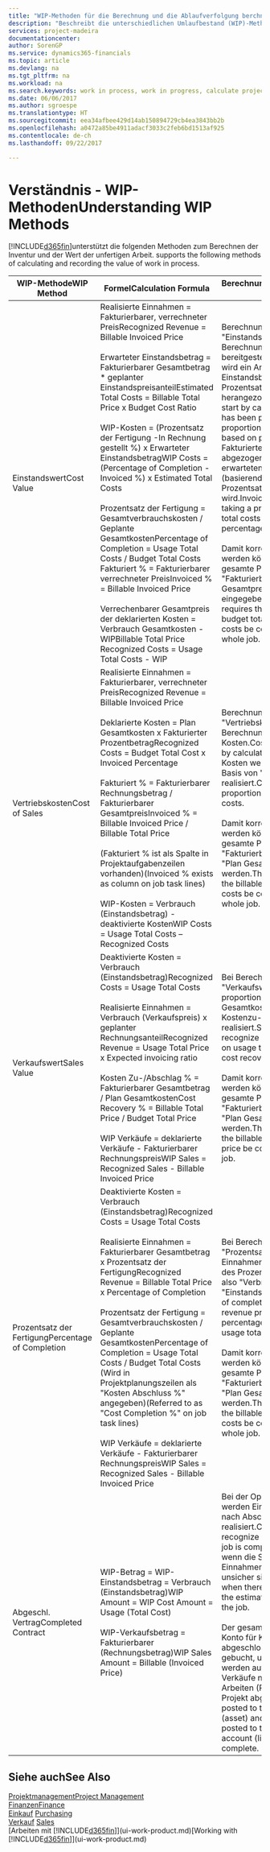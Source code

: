 ```yaml
---
title: "WIP-Methoden für die Berechnung und die Ablaufverfolgung berchnen und aufzeichnen | Microsoft Docs."
description: "Beschreibt die unterschiedlichen Umlaufbestand (WIP)-Methoden, die verwendet werden können, um Finanzdaten für Projekte zu senden und zu überwachen, die im Umlaufbestand sind."
services: project-madeira
documentationcenter: 
author: SorenGP
ms.service: dynamics365-financials
ms.topic: article
ms.devlang: na
ms.tgt_pltfrm: na
ms.workload: na
ms.search.keywords: work in process, work in progress, calculate project WIP
ms.date: 06/06/2017
ms.author: sgroespe
ms.translationtype: HT
ms.sourcegitcommit: eea34afbee429d14ab150894729cb4ea3843bb2b
ms.openlocfilehash: a0472a85be4911adacf3033c2feb6bd1513af925
ms.contentlocale: de-ch
ms.lasthandoff: 09/22/2017

---
```

# <a name="understanding-wip-methods"></a><span data-ttu-id="a5432-103">Verständnis - WIP-Methoden</span><span class="sxs-lookup"><span data-stu-id="a5432-103">Understanding WIP Methods</span></span>
[!INCLUDE[d365fin](includes/d365fin_md.md)]<span data-ttu-id="a5432-104">unterstützt die folgenden Methoden zum Berechnen der Inventur und der Wert der unfertigen Arbeit.</span><span class="sxs-lookup"><span data-stu-id="a5432-104"> supports the following methods of calculating and recording the value of work in process.</span></span>

| <span data-ttu-id="a5432-105">WIP-Methode</span><span class="sxs-lookup"><span data-stu-id="a5432-105">WIP Method</span></span> | <span data-ttu-id="a5432-106">Formel</span><span class="sxs-lookup"><span data-stu-id="a5432-106">Calculation Formula</span></span> | <span data-ttu-id="a5432-107">Berechnungsbeschreibung</span><span class="sxs-lookup"><span data-stu-id="a5432-107">Calculation Description</span></span> |
| --- | --- | --- |
| <span data-ttu-id="a5432-108">Einstandswert</span><span class="sxs-lookup"><span data-stu-id="a5432-108">Cost Value</span></span> |<span data-ttu-id="a5432-109">Realisierte Einnahmen = Fakturierbarer, verrechneter Preis</span><span class="sxs-lookup"><span data-stu-id="a5432-109">Recognized Revenue = Billable Invoiced Price</span></span><br /><br /> <span data-ttu-id="a5432-110">Erwarteter Einstandsbetrag = Fakturierbarer Gesamtbetrag * geplanter Einstandspreisanteil</span><span class="sxs-lookup"><span data-stu-id="a5432-110">Estimated Total Costs = Billable Total Price x Budget Cost Ratio</span></span><br /><br /> <span data-ttu-id="a5432-111">WIP-Kosten = (Prozentsatz der Fertigung -In Rechnung gestellt %) x Erwarteter Einstandsbetrag</span><span class="sxs-lookup"><span data-stu-id="a5432-111">WIP Costs = (Percentage of Completion - Invoiced %) x Estimated Total Costs</span></span><br /><br /> <span data-ttu-id="a5432-112">Prozentsatz der Fertigung = Gesamtverbrauchskosten / Geplante Gesamtkosten</span><span class="sxs-lookup"><span data-stu-id="a5432-112">Percentage of Completion = Usage Total Costs / Budget Total Costs</span></span><br /> <span data-ttu-id="a5432-113">Fakturiert % = Fakturierbarer verrechneter Preis</span><span class="sxs-lookup"><span data-stu-id="a5432-113">Invoiced % = Billable Invoiced Price</span></span><br /><br /> <span data-ttu-id="a5432-114">Verrechenbarer Gesamtpreis der deklarierten Kosten = Verbrauch Gesamtkosten - WIP</span><span class="sxs-lookup"><span data-stu-id="a5432-114">Billable Total Price Recognized Costs = Usage Total Costs - WIP</span></span> |<span data-ttu-id="a5432-115">Berechnungen vom Typ "Einstandswert" beginnen mit der Berechnung des Werts dessen, was bereitgestellt wurde. Zu diesem Zweck wird ein Anteil des erwarteten Einstandsbetrags (basierend auf dem Prozentsatz der Fertigstellung) herangezogen.</span><span class="sxs-lookup"><span data-stu-id="a5432-115">Cost value calculations start by calculating the value of what has been provided by taking a proportion of the estimated total costs based on percentage of completion.</span></span> <span data-ttu-id="a5432-116">Fakturierte Einstandsbeträge werden abgezogen, indem ein Anteil des erwarteten Einstandsbetrags (basierend auf dem fakturierten Prozentsatz) herangezogen wird.</span><span class="sxs-lookup"><span data-stu-id="a5432-116">Invoiced costs are subtracted by taking a proportion of the estimated total costs based on the invoiced percentage.</span></span><br /><br /> <span data-ttu-id="a5432-117">Damit korrekte Ergebnisse erzielt werden können, müssen für das gesamte Projekt Werte für "Fakturierbarer Gesamtbetrag", "Plan Gesamtpreis" und "Plan Gesamtkosten" eingegeben werden.</span><span class="sxs-lookup"><span data-stu-id="a5432-117">This calculation requires that the billable total price, budget total price, and budget total costs be correctly entered for the whole job.</span></span> |
| <span data-ttu-id="a5432-118">Vertriebskosten</span><span class="sxs-lookup"><span data-stu-id="a5432-118">Cost of Sales</span></span> |<span data-ttu-id="a5432-119">Realisierte Einnahmen = Fakturierbarer, verrechneter Preis</span><span class="sxs-lookup"><span data-stu-id="a5432-119">Recognized Revenue = Billable Invoiced Price</span></span><br /><br /> <span data-ttu-id="a5432-120">Deklarierte Kosten = Plan Gesamtkosten x Fakturierter Prozentbetrag</span><span class="sxs-lookup"><span data-stu-id="a5432-120">Recognized Costs = Budget Total Cost x Invoiced Percentage</span></span><br /><br /> <span data-ttu-id="a5432-121">Fakturiert % = Fakturierbarer Rechnungsbetrag / Fakturierbarer Gesamtpreis</span><span class="sxs-lookup"><span data-stu-id="a5432-121">Invoiced % = Billable Invoiced Price / Billable Total Price</span></span><br /><br /> <span data-ttu-id="a5432-122">(Fakturiert % ist als Spalte in Projektaufgabenzeilen vorhanden)</span><span class="sxs-lookup"><span data-stu-id="a5432-122">(Invoiced % exists as column on job task lines)</span></span><br /><br /> <span data-ttu-id="a5432-123">WIP-Kosten = Verbrauch (Einstandsbetrag) - deaktivierte Kosten</span><span class="sxs-lookup"><span data-stu-id="a5432-123">WIP Costs = Usage Total Costs – Recognized Costs</span></span> |<span data-ttu-id="a5432-124">Berechnungen vom Typ "Vertriebskosten" beginnen mit der Berechnung der deklarierten Kosten.</span><span class="sxs-lookup"><span data-stu-id="a5432-124">Cost of sales calculations begin by calculating the recognized costs.</span></span> <span data-ttu-id="a5432-125">Kosten werden proportional auf der Basis von "Plan Gesamtkosten" realisiert.</span><span class="sxs-lookup"><span data-stu-id="a5432-125">Costs are recognized proportionally based on budget total costs.</span></span><br /><br /> <span data-ttu-id="a5432-126">Damit korrekte Ergebnisse erzielt werden können, müssen für das gesamte Projekt Werte für "Fakturierbarer Gesamtbetrag" und "Plan Gesamtkosten" eingegeben werden.</span><span class="sxs-lookup"><span data-stu-id="a5432-126">This calculation requires that the billable total price and budget total costs be correctly entered for the whole job.</span></span> |
| <span data-ttu-id="a5432-127">Verkaufswert</span><span class="sxs-lookup"><span data-stu-id="a5432-127">Sales Value</span></span> |<span data-ttu-id="a5432-128">Deaktivierte Kosten = Verbrauch (Einstandsbetrag)</span><span class="sxs-lookup"><span data-stu-id="a5432-128">Recognized Costs = Usage Total Costs</span></span><br /><br /> <span data-ttu-id="a5432-129">Realisierte Einnahmen = Verbrauch (Verkaufspreis) x geplanter Rechnungsanteil</span><span class="sxs-lookup"><span data-stu-id="a5432-129">Recognized Revenue = Usage Total Price x Expected invoicing ratio</span></span><br /><br /> <span data-ttu-id="a5432-130">Kosten Zu-/Abschlag % = Fakturierbarer Gesamtbetrag / Plan Gesamtkosten</span><span class="sxs-lookup"><span data-stu-id="a5432-130">Cost Recovery % = Billable Total Price / Budget Total Price</span></span><br /><br /> <span data-ttu-id="a5432-131">WIP Verkäufe = deklarierte Verkäufe - Fakturierbarer Rechnungspreis</span><span class="sxs-lookup"><span data-stu-id="a5432-131">WIP Sales = Recognized Sales - Billable Invoiced Price</span></span> |<span data-ttu-id="a5432-132">Bei Berechnungen vom Typ "Verkaufswert" werden die Einnahmen proportional basierend auf "Verbrauch Gesamtkosten" und dem erwarteten Kostenzu-/-abschlagsanteil realisiert.</span><span class="sxs-lookup"><span data-stu-id="a5432-132">Sales value calculations recognize revenue proportionally based on usage total costs and the expected cost recovery ratio.</span></span><br /><br /> <span data-ttu-id="a5432-133">Damit korrekte Ergebnisse erzielt werden können, müssen für das gesamte Projekt Werte für "Fakturierbarer Gesamtbetrag" und "Plan Gesamtkosten" eingegeben werden.</span><span class="sxs-lookup"><span data-stu-id="a5432-133">This calculation requires that the billable total price and budget total price be correctly entered for the whole job.</span></span> |
| <span data-ttu-id="a5432-134">Prozentsatz der Fertigung</span><span class="sxs-lookup"><span data-stu-id="a5432-134">Percentage of Completion</span></span> |<span data-ttu-id="a5432-135">Deaktivierte Kosten = Verbrauch (Einstandsbetrag)</span><span class="sxs-lookup"><span data-stu-id="a5432-135">Recognized Costs = Usage Total Costs</span></span><br /><br /> <span data-ttu-id="a5432-136">Realisierte Einnahmen = Fakturierbarer Gesamtbetrag x Prozentsatz der Fertigung</span><span class="sxs-lookup"><span data-stu-id="a5432-136">Recognized Revenue = Billable Total Price x Percentage of Completion</span></span><br /><br /> <span data-ttu-id="a5432-137">Prozentsatz der Fertigung = Gesamtverbrauchskosten / Geplante Gesamtkosten</span><span class="sxs-lookup"><span data-stu-id="a5432-137">Percentage of Completion = Usage Total Costs / Budget Total Costs</span></span><br /> <span data-ttu-id="a5432-138">(Wird in Projektplanungszeilen als "Kosten Abschluss %" angegeben)</span><span class="sxs-lookup"><span data-stu-id="a5432-138">(Referred to as "Cost Completion %" on job task lines)</span></span><br /><br /> <span data-ttu-id="a5432-139">WIP Verkäufe = deklarierte Verkäufe - Fakturierbarer Rechnungspreis</span><span class="sxs-lookup"><span data-stu-id="a5432-139">WIP Sales = Recognized Sales - Billable Invoiced Price</span></span> |<span data-ttu-id="a5432-140">Bei Berechnungen vom Typ "Prozentsatz der Fertigung" werden Einnahmen proportional – auf der Basis des Prozentsatzes der Fertigstellung, also "Verbrauch" contra "Einstandspreis" – realisiert.</span><span class="sxs-lookup"><span data-stu-id="a5432-140">Percentage of completion calculations recognize revenue proportionally based on the percentage of completion, that is, usage total costs vs. budget costs.</span></span><br /><br /> <span data-ttu-id="a5432-141">Damit korrekte Ergebnisse erzielt werden können, müssen für das gesamte Projekt Werte für "Fakturierbarer Gesamtbetrag" und "Plan Gesamtkosten" eingegeben werden.</span><span class="sxs-lookup"><span data-stu-id="a5432-141">This calculation requires that the billable total price and budget total costs be correctly entered for the whole job.</span></span> |
| <span data-ttu-id="a5432-142">Abgeschl. Vertrag</span><span class="sxs-lookup"><span data-stu-id="a5432-142">Completed Contract</span></span> |<span data-ttu-id="a5432-143">WIP-Betrag = WIP-Einstandsbetrag = Verbrauch (Einstandsbetrag)</span><span class="sxs-lookup"><span data-stu-id="a5432-143">WIP Amount = WIP Cost Amount = Usage (Total Cost)</span></span><br /><br /> <span data-ttu-id="a5432-144">WIP-Verkaufsbetrag = Fakturierbarer (Rechnungsbetrag)</span><span class="sxs-lookup"><span data-stu-id="a5432-144">WIP Sales Amount = Billable (Invoiced Price)</span></span> |<span data-ttu-id="a5432-145">Bei der Option "Abgeschl. Vertrag" werden Einnahmen und Kosten erst nach Abschluss des Projekts realisiert.</span><span class="sxs-lookup"><span data-stu-id="a5432-145">Completed contract does not recognize revenue and costs until the job is complete.</span></span> <span data-ttu-id="a5432-146">Dies kann nützlich sein, wenn die Schätzungen der Kosten und Einnahmen für das Projekt äusserst unsicher sind.</span><span class="sxs-lookup"><span data-stu-id="a5432-146">You may want to do this when there is high uncertainty around the estimates of costs and revenue for the job.</span></span><br /><br /> <span data-ttu-id="a5432-147">Der gesamte Verbrauch wird auf das Konto für Kosten nicht abgeschlossener Arbeiten (Aktiva) gebucht, und alle fakturierten Verkäufe werden auf das Konto für fakturierte Verkäufe nicht abgeschlossener Arbeiten (Passiva) gebucht, bis das Projekt abgeschlossen ist.</span><span class="sxs-lookup"><span data-stu-id="a5432-147">All usage is posted to the WIP Costs account (asset) and all invoiced sales are posted to the WIP Invoiced Sales account (liability) until the job is complete.</span></span> |

## <a name="see-also"></a><span data-ttu-id="a5432-148">Siehe auch</span><span class="sxs-lookup"><span data-stu-id="a5432-148">See Also</span></span>
[<span data-ttu-id="a5432-149">Projektmanagement</span><span class="sxs-lookup"><span data-stu-id="a5432-149">Project Management</span></span>](projects-manage-projects.md)  
[<span data-ttu-id="a5432-150">Finanzen</span><span class="sxs-lookup"><span data-stu-id="a5432-150">Finance</span></span>](finance.md)  
<span data-ttu-id="a5432-151">[Einkauf](purchasing-manage-purchasing.md)       </span><span class="sxs-lookup"><span data-stu-id="a5432-151">[Purchasing](purchasing-manage-purchasing.md)       </span></span>  
<span data-ttu-id="a5432-152">[Verkauf](sales-manage-sales.md)    </span><span class="sxs-lookup"><span data-stu-id="a5432-152">[Sales](sales-manage-sales.md)    </span></span>  
<span data-ttu-id="a5432-153">[Arbeiten mit [!INCLUDE[d365fin](includes/d365fin_md.md)]](ui-work-product.md)</span><span class="sxs-lookup"><span data-stu-id="a5432-153">[Working with [!INCLUDE[d365fin](includes/d365fin_md.md)]](ui-work-product.md)</span></span>  

